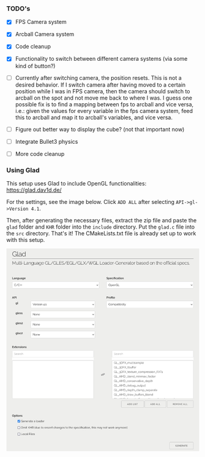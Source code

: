 ### TODO's
- [x] FPS Camera system
- [x] Arcball Camera system
- [x] Code cleanup
- [x] Functionality to switch between different camera systems (via some kind of button?)
- [ ] Currently after switching camera, the position resets. This is not a desired behavior. If I switch camera after having moved to a certain position while I was in FPS camera, then the camera should switch to arcball on the spot and not move me back to where I was. I guess one possible fix is to find a mapping between fps to arcball and vice versa, i.e.: given the values for every variable in the fps camera system, feed this to arcball and map it to arcball's variables, and vice versa.
- [ ] Figure out better way to display the cube? (not that important now)
- [ ] Integrate Bullet3 physics
- [ ] More code cleanup


### Using Glad
This setup uses Glad to include OpenGL functionalities: https://glad.dav1d.de/

For the settings, see the image below. Click `ADD ALL` after selecting `API->gl->Version 4.1`.

Then, after generating the necessary files, extract the zip file and paste the `glad` folder and `KHR` folder into the `include` directory. Put the `glad.c` file into the `src` directory. That's it! The CMakeLists.txt file is already set up to work with this setup.

![Project Logo](glad_settings.png)
